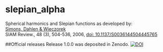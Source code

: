 # slepian_alpha
Spherical harmonics and Slepian functions as developed by:<br>
<a href="http://geoweb.princeton.edu/people/simons/Simons+2006-SIAM.html">Simons, Dahlen &amp; Wieczorek</a><br>
SIAM Review., 48 (3), 504-536, 2006, <a href="http://dx.doi.org/10.1137/S0036144504445765">doi: 10.1137/S0036144504445765</a><br>

##Official releases
Release 1.0.0 was deposited in Zenodo. [![DOI](https://zenodo.org/badge/7664/csdms-contrib/slepian_alpha.svg)](http://dx.doi.org/10.5281/zenodo.15704)

